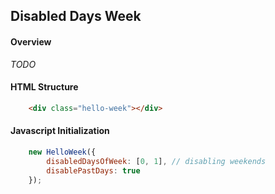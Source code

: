## Disabled Days Week

#### Overview
_TODO_

#### HTML Structure
```html
    <div class="hello-week"></div>
```

#### Javascript Initialization
```js
    new HelloWeek({
        disabledDaysOfWeek: [0, 1], // disabling weekends
        disablePastDays: true
    });
```

